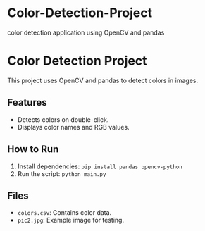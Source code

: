 # Color-Detection-Project
 color detection application using OpenCV and pandas
# Color Detection Project
This project uses OpenCV and pandas to detect colors in images.

## Features
- Detects colors on double-click.
- Displays color names and RGB values.

## How to Run
1. Install dependencies: `pip install pandas opencv-python`
2. Run the script: `python main.py`

## Files
- `colors.csv`: Contains color data.
- `pic2.jpg`: Example image for testing.
